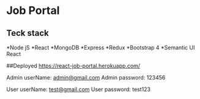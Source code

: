 # Job Portal
## Teck stack
*Node jS
*React
*MongoDB
*Express
*Redux
*Bootstrap 4
*Semantic UI React

##Deployed
https://react-job-portal.herokuapp.com/

Admin userName: admin@gmail.com
Admin password: 123456

User userName: test@gmail.com
User password: test123
